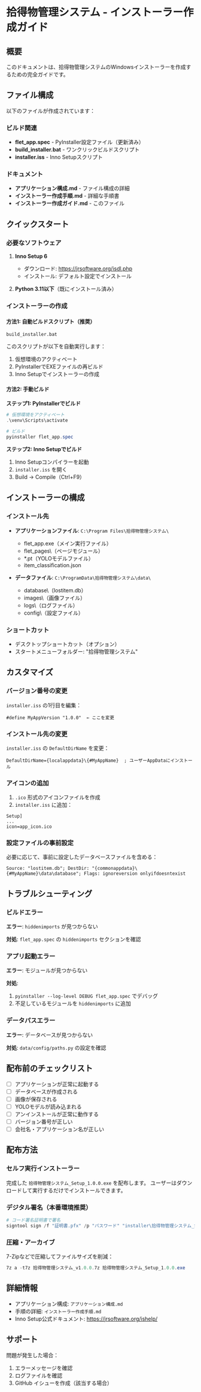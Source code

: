 # 拾得物管理システム - インストーラー作成ガイド

## 概要

このドキュメントは、拾得物管理システムのWindowsインストーラーを作成するための完全ガイドです。

## ファイル構成

以下のファイルが作成されています：

### ビルド関連
- **flet_app.spec** - PyInstaller設定ファイル（更新済み）
- **build_installer.bat** - ワンクリックビルドスクリプト
- **installer.iss** - Inno Setupスクリプト

### ドキュメント
- **アプリケーション構成.md** - ファイル構成の詳細
- **インストーラー作成手順.md** - 詳細な手順書
- **インストーラー作成ガイド.md** - このファイル

## クイックスタート

### 必要なソフトウェア

1. **Inno Setup 6**
   - ダウンロード: https://jrsoftware.org/isdl.php
   - インストール: デフォルト設定でインストール

2. **Python 3.11以下**（既にインストール済み）

### インストーラーの作成

#### 方法1: 自動ビルドスクリプト（推奨）

```batch
build_installer.bat
```

このスクリプトが以下を自動実行します：
1. 仮想環境のアクティベート
2. PyInstallerでEXEファイルの再ビルド
3. Inno Setupでインストーラーの作成

#### 方法2: 手動ビルド

**ステップ1: PyInstallerでビルド**

```powershell
# 仮想環境をアクティベート
.\venv\Scripts\activate

# ビルド
pyinstaller flet_app.spec
```

**ステップ2: Inno Setupでビルド**

1. Inno Setupコンパイラーを起動
2. `installer.iss` を開く
3. Build → Compile（Ctrl+F9）

## インストーラーの構成

### インストール先

- **アプリケーションファイル**: `C:\Program Files\拾得物管理システム\`
  - flet_app.exe（メイン実行ファイル）
  - flet_pages\（ページモジュール）
  - *.pt（YOLOモデルファイル）
  - item_classification.json

- **データファイル**: `C:\ProgramData\拾得物管理システム\data\`
  - database\（lostitem.db）
  - images\（画像ファイル）
  - logs\（ログファイル）
  - config\（設定ファイル）

### ショートカット

- デスクトップショートカット（オプション）
- スタートメニューフォルダー: "拾得物管理システム"

## カスタマイズ

### バージョン番号の変更

`installer.iss` の1行目を編集：

```iss
#define MyAppVersion "1.0.0"  ← ここを変更
```

### インストール先の変更

`installer.iss` の `DefaultDirName` を変更：

```iss
DefaultDirName={localappdata}\{#MyAppName}  ; ユーザーAppDataにインストール
```

### アイコンの追加

1. `.ico` 形式のアイコンファイルを作成
2. `installer.iss` に追加：

```iss
Setup]
...
icon=app_icon.ico
```

### 設定ファイルの事前設定

必要に応じて、事前に設定したデータベースファイルを含める：

```iss
Source: "lostitem.db"; DestDir: "{commonappdata}\{#MyAppName}\data\database"; Flags: ignoreversion onlyifdoesntexist
```

## トラブルシューティング

### ビルドエラー

**エラー**: `hiddenimports` が見つからない

**対処**: `flet_app.spec` の `hiddenimports` セクションを確認

### アプリ起動エラー

**エラー**: モジュールが見つからない

**対処**: 
1. `pyinstaller --log-level DEBUG flet_app.spec` でデバッグ
2. 不足しているモジュールを `hiddenimports` に追加

### データパスエラー

**エラー**: データベースが見つからない

**対処**: `data/config/paths.py` の設定を確認

## 配布前のチェックリスト

- [ ] アプリケーションが正常に起動する
- [ ] データベースが作成される
- [ ] 画像が保存される
- [ ] YOLOモデルが読み込まれる
- [ ] アンインストールが正常に動作する
- [ ] バージョン番号が正しい
- [ ] 会社名・アプリケーション名が正しい

## 配布方法

### セルフ実行インストーラー

完成した `拾得物管理システム_Setup_1.0.0.exe` を配布します。
ユーザーはダウンロードして実行するだけでインストールできます。

### デジタル署名（本番環境推奨）

```powershell
# コード署名証明書で署名
signtool sign /f "証明書.pfx" /p "パスワード" "installer\拾得物管理システム_Setup_1.0.0.exe"
```

### 圧縮・アーカイブ

7-Zipなどで圧縮してファイルサイズを削減：

```powershell
7z a -t7z 拾得物管理システム_v1.0.0.7z 拾得物管理システム_Setup_1.0.0.exe
```

## 詳細情報

- アプリケーション構成: `アプリケーション構成.md`
- 手順の詳細: `インストーラー作成手順.md`
- Inno Setup公式ドキュメント: https://jrsoftware.org/ishelp/

## サポート

問題が発生した場合：
1. エラーメッセージを確認
2. ログファイルを確認
3. GitHub イシューを作成（該当する場合）

